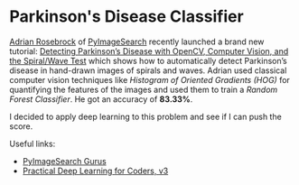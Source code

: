 # Parkinson's Disease Classifier

[Adrian Rosebrock](https://www.linkedin.com/in/adrian-rosebrock-59b8732a) of [PyImageSearch](https://pyimagesearch.com/) recently 
launched a brand new tutorial: [Detecting Parkinson’s Disease with OpenCV, Computer Vision, and the Spiral/Wave Test](https://www.pyimagesearch.com/2019/04/29/detecting-parkinsons-disease-with-opencv-computer-vision-and-the-spiral-wave-test/) 
which shows how to automatically detect Parkinson’s disease in hand-drawn images of spirals and waves. Adrian used classical 
computer vision techniques like _Histogram of Oriented Gradients (HOG)_ for quantifying the features of the images and 
used them to train a _Random Forest Classifier_. He got an accuracy of **83.33%**. 

I decided to apply deep learning to this problem and see if I can push the score. 

Useful links:
- [PyImageSearch Gurus](https://www.pyimagesearch.com/pyimagesearch-gurus/)
- [Practical Deep Learning for Coders, v3](https://course.fast.ai/index.html)
